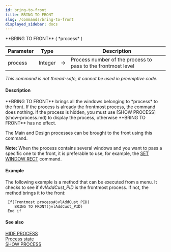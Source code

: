 ```yaml
---
id: bring-to-front
title: BRING TO FRONT
slug: /commands/bring-to-front
displayed_sidebar: docs
---
```


<!--REF #_command_.BRING TO FRONT.Syntax-->**BRING TO FRONT** ( *process* )<!-- END REF-->
<!--REF #_command_.BRING TO FRONT.Params-->
| Parameter | Type |  | Description |
| --- | --- | --- | --- |
| process | Integer | &#8594;  | Process number of the process to pass to the frontmost level |

<!-- END REF-->

*This command is not thread-safe, it cannot be used in preemptive code.*


#### Description 

<!--REF #_command_.BRING TO FRONT.Summary-->**BRING TO FRONT** brings all the windows belonging to *process* to the front.<!-- END REF--> If the process is already the frontmost process, the command does nothing. If the process is hidden, you must use [SHOW PROCESS](show-process.md) to display the process, otherwise **BRING TO FRONT** has no effect.

The Main and Design processes can be brought to the front using this command.

**Note:** When the process contains several windows and you want to pass a specific one to the front, it is preferable to use, for example, the [SET WINDOW RECT](set-window-rect.md) command. 

#### Example 

The following example is a method that can be executed from a menu. It checks to see if *◊vlAddCust\_PID* is the frontmost process. If not, the method brings it to the front:

```4d
 If(Frontmost process#◊vlAddCust_PID)
    BRING TO FRONT(◊vlAddCust_PID)
 End if
```

#### See also 

[HIDE PROCESS](hide-process.md)  
[Process state](process-state.md)  
[SHOW PROCESS](show-process.md)  